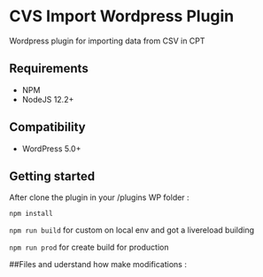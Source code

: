 # CVS Import Wordpress Plugin 

Wordpress plugin for importing data from CSV in CPT 


## Requirements

* NPM
* NodeJS 12.2+

## Compatibility

* WordPress 5.0+

## Getting started

After clone the plugin in your /plugins WP folder : 

``
npm install
``

``
npm run build
``
for custom on local env and got a livereload building

``
npm run prod
``
for create build for production



##Files and uderstand how make modifications :


